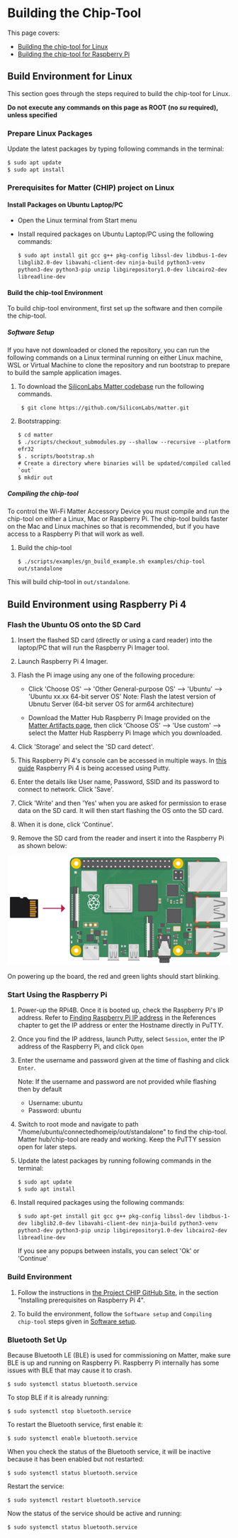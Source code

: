 # Building the Chip-Tool

This page covers:

- [Building the chip-tool for Linux](#build-environment-for-linux)
- [Building the chip-tool for Raspberry Pi](#build-environment-using-raspberry-pi-4)

## Build Environment for Linux

This section goes through the steps required to build the chip-tool for Linux.

**Do not execute any commands on this page as ROOT (no _su_ required), unless specified**

### Prepare Linux Packages

Update the latest packages by typing following commands in the terminal:

```shell
$ sudo apt update
$ sudo apt install
```

### Prerequisites for Matter (CHIP) project on Linux

#### Install Packages on Ubuntu Laptop/PC

- Open the Linux terminal from Start menu
- Install required packages on Ubuntu Laptop/PC using the following commands:

    ```shell
    $ sudo apt install git gcc g++ pkg-config libssl-dev libdbus-1-dev
    libglib2.0-dev libavahi-client-dev ninja-build python3-venv python3-dev python3-pip unzip libgirepository1.0-dev libcairo2-dev libreadline-dev
    ```

#### Build the chip-tool Environment

To build chip-tool environment, first set up the software and then compile the chip-tool. 

##### Software Setup

If you have not downloaded or cloned the repository, you can run the following
commands on a Linux terminal running on either Linux machine, WSL or Virtual
Machine to clone the repository and run bootstrap to prepare to build the sample
application images.

1. To download the [SiliconLabs Matter codebase](https://github.com/SiliconLabs/matter.git) run the following commands.

    ```shell
     $ git clone https://github.com/SiliconLabs/matter.git
    ```

2. Bootstrapping:

    ```shell
    $ cd matter
    $ ./scripts/checkout_submodules.py --shallow --recursive --platform efr32
    $ . scripts/bootstrap.sh
    # Create a directory where binaries will be updated/compiled called `out`
    $ mkdir out
    ```

##### Compiling the chip-tool

To control the Wi-Fi Matter Accessory Device you must compile
and run the chip-tool on either a Linux, Mac or Raspberry Pi. The chip-tool builds
faster on the Mac and Linux machines so that is recommended, but if you have
access to a Raspberry Pi that will work as well.

1. Build the chip-tool

    ```shell
    $ ./scripts/examples/gn_build_example.sh examples/chip-tool out/standalone
    ```

This will build chip-tool in `out/standalone`.

## Build Environment using Raspberry Pi 4

### Flash the Ubuntu OS onto the SD Card

1. Insert the flashed SD card (directly or using a card reader) into the
   laptop/PC that will run the Raspberry Pi Imager tool.
2. Launch Raspberry Pi 4 Imager.
3. Flash the Pi image using any one of the following procedure: 
   
   - Click 'Choose OS' --> 'Other General-purpose OS' --> 'Ubuntu' --> 'Ubuntu
   xx.xx 64-bit server OS'
   Note: Flash the latest version of Ubnutu Server (64-bit server OS for arm64 architecture)
   
   - Download the Matter Hub Raspberry Pi Image provided on the [Matter Artifacts page](/matter/<docspace-docleaf-version>/matter-prerequisites/matter-artifacts), then click 'Choose OS' --> 'Use custom' --> select the Matter Hub Raspberry Pi Image which you downloaded.
   
4. Click 'Storage' and select the 'SD card detect'.
5. This Raspberry Pi 4's console can be accessed in   multiple ways.
    In [this guide](https://www.raspberrypi.com/documentation/computers/remote-access.html)
    Raspberry Pi 4 is being accessed using Putty.
6. Enter the details like User name, Password, SSID and its password to connect
   to network. Click 'Save'.
7. Click 'Write' and then 'Yes' when you are asked for permission to erase data
   on the SD card. It will then start flashing the OS onto the SD card.
8. When it is done, click 'Continue'.
9. Remove the SD card from the reader and insert it into the Raspberry Pi as
   shown below:

![Inserting SD into Pi](images/sd-into-pi.png)

On powering up the board, the red and green lights should start blinking. 

### Start Using the Raspberry Pi

1. Power-up the RPi4B. Once it is booted up, check the Raspberry Pi's IP address. Refer to [Finding Raspberry Pi IP address](/matter/<docspace-docleaf-version>/matter-references/find-raspi) in the References chapter to get the IP address or enter the Hostname directly in PuTTY. 
2. Once you find the IP address, launch Putty, select `Session`, enter the IP
   address of the Raspberry Pi, and click `Open`
3. Enter the username and password given at the time of flashing and click
   `Enter`.
   
   Note: If the username and password are not provided while flashing then by default

   - Username: ubuntu
   - Password: ubuntu

4. Switch to root mode and navigate to path "/home/ubuntu/connectedhomeip/out/standalone" to find the chip-tool.
   Matter hub/chip-tool are ready and working. Keep the PuTTY session open for later steps.
   
5. Update the latest packages by running following commands in the terminal:
   ```shell
   $ sudo apt update 
   $ sudo apt install
   ```
6. Install required packages using the following commands:
    ```shell
   $ sudo apt-get install git gcc g++ pkg-config libssl-dev libdbus-1-dev libglib2.0-dev libavahi-client-dev ninja-build python3-venv python3-dev python3-pip unzip libgirepository1.0-dev libcairo2-dev libreadline-dev
   ```

   If you see any popups between installs, you can select 'Ok' or 'Continue'

### Build Environment

1. Follow the instructions in 
[the Project CHIP GitHub Site](https://github.com/project-chip/connectedhomeip/blob/master/docs/guides/BUILDING.md),
in the section "Installing prerequisites on Raspberry Pi
4".

2. To build the environment, follow the `Software setup` and `Compiling chip-tool` steps given in [Software setup](/matter/<docspace-docleaf-version>/matter-wifi-getting-started/04-light-switch-step-by-step-example).

### Bluetooth Set Up

Because Bluetooth LE (BLE) is used for
commissioning on Matter, make sure BLE is up and running on Raspberry Pi. Raspberry Pi internally has
some issues with BLE that may cause it to crash. 

```shell
$ sudo systemctl status bluetooth.service
```

To stop BLE if it is already running:

```shell
$ sudo systemctl stop bluetooth.service
```

To restart the Bluetooth service, first enable it:

```shell
$ sudo systemctl enable bluetooth.service
```

When you check the status of the Bluetooth service, it will be inactive because
it has been enabled but not restarted:

```shell
$ sudo systemctl status bluetooth.service
```

Restart the service:

```shell
$ sudo systemctl restart bluetooth.service
```

Now the status of the service should be active and running:

```shell
$ sudo systemctl status bluetooth.service
```

